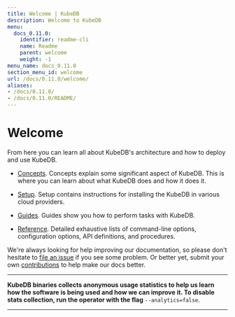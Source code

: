 ```yaml
---
title: Welcome | KubeDB
description: Welcome to KubeDB
menu:
  docs_0.11.0:
    identifier: readme-cli
    name: Readme
    parent: welcome
    weight: -1
menu_name: docs_0.11.0
section_menu_id: welcome
url: /docs/0.11.0/welcome/
aliases:
- /docs/0.11.0/
- /docs/0.11.0/README/
---
```


# Welcome

From here you can learn all about KubeDB's architecture and how to deploy and use KubeDB.

- [Concepts](/docs/0.11.0/concepts/). Concepts explain some significant aspect of KubeDB. This is where you can learn about what KubeDB does and how it does it.

- [Setup](/docs/0.11.0/setup/). Setup contains instructions for installing the KubeDB in various cloud providers.

- [Guides](/docs/0.11.0/guides/). Guides show you how to perform tasks with KubeDB.

- [Reference](/docs/0.11.0/reference/). Detailed exhaustive lists of command-line options, configuration options, API definitions, and procedures.

We're always looking for help improving our documentation, so please don't hesitate to [file an issue](https://github.com/kubedb/project/issues/new) if you see some problem. Or better yet, submit your own [contributions](/docs/0.11.0/CONTRIBUTING) to help make our docs better.

---

**KubeDB binaries collects anonymous usage statistics to help us learn how the software is being used and how we can improve it. To disable stats collection, run the operator with the flag** `--analytics=false`.

---
